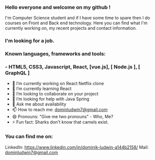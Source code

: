 ### Hello everyone and welcome on my github !
I'm Computer Science student and if I have some time to spare then I do courses on Front and Back end technology. 
Here you can find what I'm currently working on, my recent projects and contact information. 

### I'm looking for a job.

### Known languages, frameworks and tools: 
### - HTML5, CSS3, Javascript, React, [vue.js], [ Node.js ], [ GraphQL ] 

- 🔭 I’m currently working on React Netflix clone
- 🌱 I’m currently learning React
- 👯 I’m looking to collaborate on your project
- 🤔 I’m looking for help with Java Spring
- 💬 Ask me about availability
- 📫 How to reach me: dominludwin7@gmail.com
- 😄 Pronouns: "Give me two pronouns" - Who, Me?
- ⚡ Fun fact: Sharks don't know that camels exist.

### You can find me on:
LinkedIn: https://www.linkedin.com/in/dominik-ludwin-a144b2158/
Mail: dominludwin7@gmail.com
